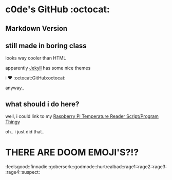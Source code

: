# c0de's GitHub :octocat:

## Markdown Version

## still made in boring class

looks way cooler than HTML

apparently [Jekyll](https://jekyllrb.com/) has some nice themes

i :heart: :octocat:GitHub:octocat:


anyway..

## what should i do here?
well, i could link to my [Raspberry Pi Temperature Reader Script/Program Thingy](https://github.com/c0deisme/pitemp)

oh.. i just did that..


# THERE ARE DOOM EMOJI'S?!?
:feelsgood::finnadie::goberserk::godmode::hurtrealbad::rage1::rage2::rage3::rage4::suspect:
